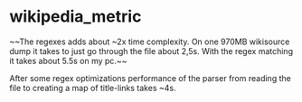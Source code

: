 # wikipedia_metric

~~The regexes adds about ~2x time complexity. On one 970MB wikisource dump it takes to just go through the file about 2,5s. With the regex matching it takes about 5.5s on my pc.~~

After some regex optimizations performance of the parser from reading the file to creating a map of title-links takes ~4s.
